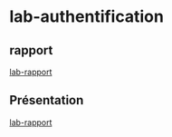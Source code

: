 # lab-authentification


## rapport 
[lab-rapport](https://labs-web.github.io/lab-authentification/rapport.html)


## Présentation 
[lab-rapport](https://labs-web.github.io/lab-authentification/presentation.html)